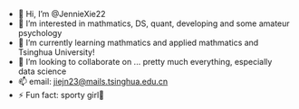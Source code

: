 - 👋 Hi, I’m @JennieXie22
- 👀 I’m interested in mathmatics, DS, quant, developing and some amateur psychology
- 🌱 I’m currently learning mathmatics and applied mathmatics and Tsinghua University!
- 💞️ I’m looking to collaborate on ... pretty much everything, especially data science 
- 📫 email: jiejn23@mails.tsinghua.edu.cn
- ⚡ Fun fact: sporty girl🤔️ 

<!---
JennieXie22/JennieXie22 is a ✨ special ✨ repository because its `README.md` (this file) appears on your GitHub profile.
You can click the Preview link to take a look at your changes.
--->
